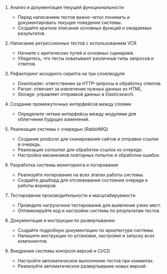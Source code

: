 1. Анализ и документация текущей функциональности
   - Перед написанием тестов важно четко понимать и документировать текущее поведение системы.
   - Создайте краткое описание основных функций и ожидаемых результатов.

2. Написание регрессионных тестов с использованием VCR
   - Начните с критических путей и основных сценариев.
   - Убедитесь, что тесты охватывают различные типы запросов и ответов.

3. Рефакторинг исходного скрипта на три слоя/модуля
   - Downloader: ответственен за HTTP-запросы и обработку ответов.
   - Parser: отвечает за извлечение нужных данных из HTML.
   - Storage: управляет отправкой данных в Elasticsearch.

4. Создание промежуточных интерфейсов между слоями
   - Определите четкие интерфейсы между модулями для облегчения будущих изменений.

5. Реализация системы с очередью (RabbitMQ)
   - Создание producer для сканирования сайтов и отправки ссылок в очередь.
   - Реализация consumer для обработки ссылок из очереди.
   - Настройка механизмов повторных попыток и обработки ошибок.

6. Разработка системы мониторинга и логирования
   - Реализуйте логирование на всех этапах работы системы.
   - Создайте дашборд для отслеживания состояния очереди и работы воркеров.

7. Тестирование производительности и масштабируемости
   - Проведите нагрузочное тестирование для выявления узких мест.
   - Оптимизируйте код и настройки системы по результатам тестов.

8. Документация и инструкции по развертыванию
   - Создайте подробную документацию по архитектуре системы.
   - Напишите инструкции по установке, настройке и запуску всех компонентов.

9. Внедрение системы контроля версий и CI/CD
   - Настройте автоматическое выполнение тестов при коммитах.
   - Реализуйте автоматическое развертывание новых версий.
